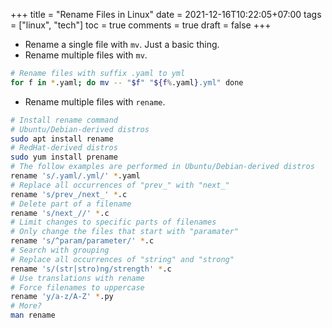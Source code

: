 +++
title = "Rename Files in Linux"
date = 2021-12-16T10:22:05+07:00
tags = ["linux", "tech"]
toc = true
comments = true
draft = false
+++

- Rename a single file with `mv`. Just a basic thing.
- Rename multiple files with `mv`.

```bash
# Rename files with suffix .yaml to yml
for f in *.yaml; do mv -- "$f" "${f%.yaml}.yml" done
```

- Rename multiple files with `rename`.

```bash
# Install rename command
# Ubuntu/Debian-derived distros
sudo apt install rename
# RedHat-derived distros
sudo yum install prename
# The follow examples are performed in Ubuntu/Debian-derived distros
rename 's/.yaml/.yml/' *.yaml
# Replace all occurrences of "prev_" with "next_"
rename 's/prev_/next_' *.c
# Delete part of a filename
rename 's/next_//' *.c
# Limit changes to specific parts of filenames
# Only change the files that start with "paramater"
rename 's/^param/parameter/' *.c
# Search with grouping
# Replace all occurrences of "string" and "strong"
rename 's/(str|stro)ng/strength' *.c
# Use translations with rename
# Force filenames to uppercase
rename 'y/a-z/A-Z' *.py
# More?
man rename
```
